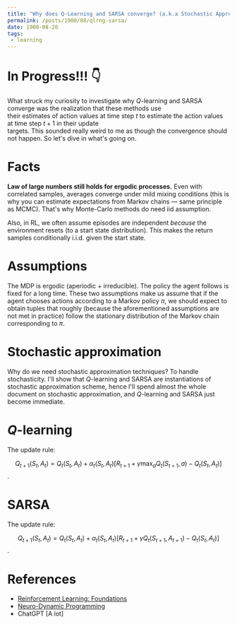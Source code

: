 ```yaml
---
title: "Why does Q-Learning and SARSA converge? (a.k.a Stochastic Approximation Part 4)"
permalink: /posts/1900/08/qlrng-sarsa/ 
date: 1900-08-20
tags:    
 - learning
---
```


# In Progress!!! 👇

What struck my curiosity to investigate why $Q$-learning and SARSA converge was the realization that these methods use   
their estimates of action values at time step $t$ to estimate the action values at time step $t + 1$ in their update  
targets. This sounded really weird to me as though the convergence should not happen. So let's dive in what's going on.  

# Facts

**Law of large numbers still holds for ergodic processes.**  Even with correlated samples, averages converge under mild mixing conditions (this is why you can estimate expectations from Markov chains — same principle as MCMC). That's why Monte-Carlo methods do need iid assumption. 
    
Also, in RL, we often assume episodes are independent  _because_  the environment resets (to a start state distribution). This makes the return samples conditionally i.i.d. given the start state.


# Assumptions

The MDP is ergodic (aperiodic + irreducible). The policy the agent follows is fixed for a long time. These two assumptions make us assume that if the agent chooses actions according to a Markov policy $\pi$, we should expect to obtain tuples that roughly (because the aforementioned assumptions are not met in practice) follow the stationary distribution of the Markov chain corresponding to $\pi$.


# Stochastic approximation

Why do we need stochastic approximation techniques? To handle stochasticity. I'll show that $Q$-learning and SARSA are instantiations of stochastic approximation scheme, hence I'll spend almost the whole document on stochastic approximation, and $Q$-learning and SARSA just become immediate.
  
# $Q$-learning  

The update rule:

$$Q_{t + 1}(S_t, A_t) = Q_t(S_t, A_t) + \alpha_t(S_t, A_t)\left[R_{t + 1} + \gamma \max_a Q_t(S_{t + 1}, a) -  Q_t(S_t, A_t) \right]$$.

  
  
# SARSA  

The update rule:

$$Q_{t + 1}(S_t, A_t) = Q_t(S_t, A_t) + \alpha_t(S_t, A_t)\left[R_{t + 1} + \gamma Q_t(S_{t + 1}, A_{t + 1}) -  Q_t(S_t, A_t) \right]$$.
  
  
# References  
- [Reinforcement Learning: Foundations](https://sites.google.com/view/rlfoundations/home)
- [Neuro-Dynamic Programming](https://web.mit.edu/dimitrib/www/NDP.pdf)
- ChatGPT [A lot]